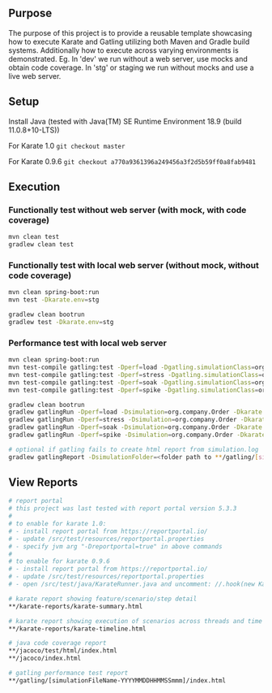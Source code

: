 ## Purpose
The purpose of this project is to provide a reusable template showcasing how to execute Karate and Gatling utilizing both Maven and Gradle build systems.  Additionally how to execute across varying environments is demonstrated.  Eg.  In 'dev' we run without a web server, use mocks and obtain code coverage.  In 'stg' or staging we run without mocks and use a live web server.

## Setup
Install Java (tested with Java(TM) SE Runtime Environment 18.9 (build 11.0.8+10-LTS))

For Karate 1.0 ```git checkout master```

For Karate 0.9.6 ```git checkout a770a9361396a249456a3f2d5b59ff0a8fab9481```

## Execution

### Functionally test without web server (with mock, with code coverage)
```bash
mvn clean test
gradlew clean test
```

### Functionally test with local web server (without mock, without code coverage)
```bash
mvn clean spring-boot:run
mvn test -Dkarate.env=stg

gradlew clean bootrun
gradlew test -Dkarate.env=stg
```

### Performance test with local web server
```bash
mvn clean spring-boot:run
mvn test-compile gatling:test -Dperf=load -Dgatling.simulationClass=org.company.Order -Dkarate.env=stg
mvn test-compile gatling:test -Dperf=stress -Dgatling.simulationClass=org.company.Order -Dkarate.env=stg
mvn test-compile gatling:test -Dperf=soak -Dgatling.simulationClass=org.company.Order -Dkarate.env=stg
mvn test-compile gatling:test -Dperf=spike -Dgatling.simulationClass=org.company.Order -Dkarate.env=stg

gradlew clean bootrun
gradlew gatlingRun -Dperf=load -Dsimulation=org.company.Order -Dkarate.env=stg
gradlew gatlingRun -Dperf=stress -Dsimulation=org.company.Order -Dkarate.env=stg
gradlew gatlingRun -Dperf=soak -Dsimulation=org.company.Order -Dkarate.env=stg
gradlew gatlingRun -Dperf=spike -Dsimulation=org.company.Order -Dkarate.env=stg

# optional if gatling fails to create html report from simulation.log
gradlew gatlingReport -DsimulationFolder=<folder path to **/gatling/[simulationFileName-YYYYMMDDHHMMSSmmm]>
```

## View Reports
```bash
# report portal
# this project was last tested with report portal version 5.3.3
#
# to enable for karate 1.0:
# - install report portal from https://reportportal.io/
# - update /src/test/resources/reportportal.properties
# - specify jvm arg "-Dreportportal=true" in above commands
#
# to enable for karate 0.9.6
# - install report portal from https://reportportal.io/
# - update /src/test/resources/reportportal.properties
# - open /src/test/java/KarateRunner.java and uncomment: //.hook(new KarateHook())

# karate report showing feature/scenario/step detail
**/karate-reports/karate-summary.html

# karate report showing execution of scenarios across threads and time
**/karate-reports/karate-timeline.html

# java code coverage report
**/jacoco/test/html/index.html
**/jacoco/index.html

# gatling performance test report
**/gatling/[simulationFileName-YYYYMMDDHHMMSSmmm]/index.html
```
